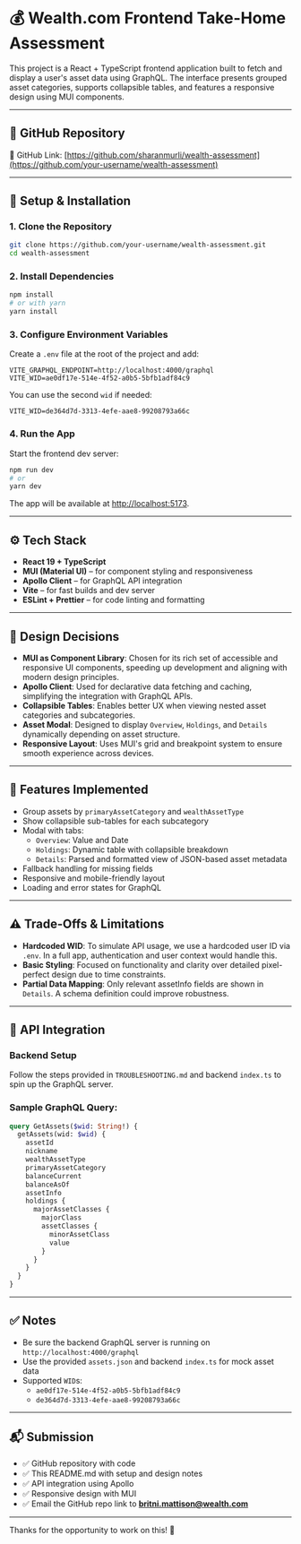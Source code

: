 # 💰 Wealth.com Frontend Take-Home Assessment

This project is a React + TypeScript frontend application built to fetch and display a user's asset data using GraphQL. The interface presents grouped asset categories, supports collapsible tables, and features a responsive design using MUI components.

---

## 📎 GitHub Repository

🔗 GitHub Link: [https://github.com/sharanmurli/wealth-assessment](https://github.com/your-username/wealth-assessment)  


---

## 🚀 Setup & Installation

### 1. Clone the Repository

```bash
git clone https://github.com/your-username/wealth-assessment.git
cd wealth-assessment
```

### 2. Install Dependencies

```bash
npm install
# or with yarn
yarn install
```

### 3. Configure Environment Variables

Create a `.env` file at the root of the project and add:

```
VITE_GRAPHQL_ENDPOINT=http://localhost:4000/graphql
VITE_WID=ae0df17e-514e-4f52-a0b5-5bfb1adf84c9
```

You can use the second `wid` if needed:
```
VITE_WID=de364d7d-3313-4efe-aae8-99208793a66c
```

### 4. Run the App

Start the frontend dev server:

```bash
npm run dev
# or
yarn dev
```

The app will be available at [http://localhost:5173](http://localhost:5173).

---

## ⚙️ Tech Stack

- **React 19 + TypeScript**
- **MUI (Material UI)** – for component styling and responsiveness
- **Apollo Client** – for GraphQL API integration
- **Vite** – for fast builds and dev server
- **ESLint + Prettier** – for code linting and formatting

---

## 🧠 Design Decisions

- **MUI as Component Library**: Chosen for its rich set of accessible and responsive UI components, speeding up development and aligning with modern design principles.
- **Apollo Client**: Used for declarative data fetching and caching, simplifying the integration with GraphQL APIs.
- **Collapsible Tables**: Enables better UX when viewing nested asset categories and subcategories.
- **Asset Modal**: Designed to display `Overview`, `Holdings`, and `Details` dynamically depending on asset structure.
- **Responsive Layout**: Uses MUI's grid and breakpoint system to ensure smooth experience across devices.

---

## 🧪 Features Implemented

- Group assets by `primaryAssetCategory` and `wealthAssetType`
- Show collapsible sub-tables for each subcategory
- Modal with tabs:
  - `Overview`: Value and Date
  - `Holdings`: Dynamic table with collapsible breakdown
  - `Details`: Parsed and formatted view of JSON-based asset metadata
- Fallback handling for missing fields
- Responsive and mobile-friendly layout
- Loading and error states for GraphQL

---

## ⚠️ Trade-Offs & Limitations

- **Hardcoded WID**: To simulate API usage, we use a hardcoded user ID via `.env`. In a full app, authentication and user context would handle this.
- **Basic Styling**: Focused on functionality and clarity over detailed pixel-perfect design due to time constraints.
- **Partial Data Mapping**: Only relevant assetInfo fields are shown in `Details`. A schema definition could improve robustness.

---

## 🔌 API Integration

### Backend Setup

Follow the steps provided in `TROUBLESHOOTING.md` and backend `index.ts` to spin up the GraphQL server.

### Sample GraphQL Query:

```graphql
query GetAssets($wid: String!) {
  getAssets(wid: $wid) {
    assetId
    nickname
    wealthAssetType
    primaryAssetCategory
    balanceCurrent
    balanceAsOf
    assetInfo
    holdings {
      majorAssetClasses {
        majorClass
        assetClasses {
          minorAssetClass
          value
        }
      }
    }
  }
}
```

---

## ✅ Notes

- Be sure the backend GraphQL server is running on `http://localhost:4000/graphql`
- Use the provided `assets.json` and backend `index.ts` for mock asset data
- Supported `WID`s:
  - `ae0df17e-514e-4f52-a0b5-5bfb1adf84c9`
  - `de364d7d-3313-4efe-aae8-99208793a66c`

---

## 📬 Submission

- ✅ GitHub repository with code
- ✅ This README.md with setup and design notes
- ✅ API integration using Apollo
- ✅ Responsive design with MUI
- ✅ Email the GitHub repo link to **britni.mattison@wealth.com**

---

Thanks for the opportunity to work on this! 🙏